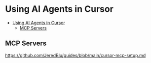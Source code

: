 # Using AI Agents in Cursor

- [Using AI Agents in Cursor](#using-ai-agents-in-cursor)
  - [MCP Servers](#mcp-servers)

## MCP Servers

<https://github.com/JeredBlu/guides/blob/main/cursor-mcp-setup.md>
